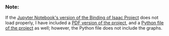 ### Note:

If the [Jupyter Notebook's version of the Binding of Isaac Project](https://github.com/jeyla380/codecademy_projects/blob/main/datascience/data_analysis/projects/binding_of_isaac_project.ipynb) does not load properly, I have included a [PDF version of the project](https://github.com/jeyla380/codecademy_projects/blob/main/datascience/data_analysis/projects/Binding%20of%20Isaac%20Project.pdf), and a [Python file of the project](https://github.com/jeyla380/codecademy_projects/blob/main/datascience/data_analysis/projects/binding_of_isaac_project.py) as well; however, the Python file does not include the graphs.
